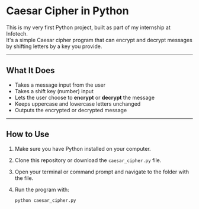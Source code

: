 # Caesar Cipher in Python

This is my very first Python project, built as part of my internship at Infotech.  
It's a simple Caesar cipher program that can encrypt and decrypt messages by shifting letters by a key you provide.

---

## What It Does

- Takes a message input from the user  
- Takes a shift key (number) input  
- Lets the user choose to **encrypt** or **decrypt** the message  
- Keeps uppercase and lowercase letters unchanged  
- Outputs the encrypted or decrypted message

---

## How to Use

1. Make sure you have Python installed on your computer.  
2. Clone this repository or download the `caesar_cipher.py` file.  
3. Open your terminal or command prompt and navigate to the folder with the file.  
4. Run the program with:

   ```bash
   python caesar_cipher.py

